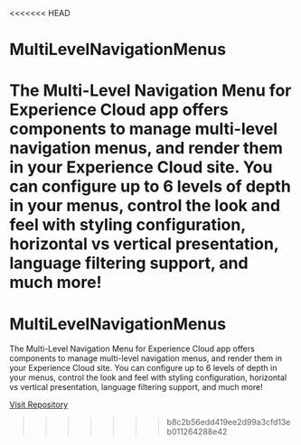 <<<<<<< HEAD
# MultiLevelNavigationMenus
The Multi-Level Navigation Menu for Experience Cloud app offers components to manage multi-level navigation menus, and render them in your Experience Cloud site. You can configure up to 6 levels of depth in your menus, control the look and feel with styling configuration, horizontal vs vertical presentation, language filtering support, and much more!
=======
# MultiLevelNavigationMenus
The Multi-Level Navigation Menu for Experience Cloud app offers components to manage multi-level navigation menus, and render them in your Experience Cloud site. You can configure up to 6 levels of depth in your menus, control the look and feel with styling configuration, horizontal vs vertical presentation, language filtering support, and much more!

<a href="https://github.com/SalesforceLabs/MultiLevelNavigationMenus">Visit Repository</a>
>>>>>>> b8c2b56edd419ee2d99a3cfd13eb011264288e42
